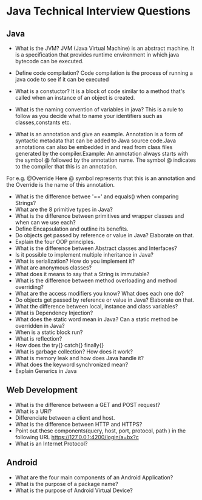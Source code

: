 # Java Technical Interview Questions
## Java
* What is the JVM?
JVM (Java Virtual Machine) is an abstract machine. It is a specification that provides runtime environment in which java bytecode can be executed.
* Define code compilation?
Code compilation is the process of running a java code to see if it can be executed
* What is a constuctor?
It is a block of code similar to a method that's called when an instance of an object is created. 

* What is the naming convention of variables in java?
This is a rule to follow as you decide what to name your identifiers  such as  classes,constants etc.

* What is an annotation and give an example.
Annotation is a form of syntactic metadata that can be added to Java source code.Java annotations can also be embedded in and read from class files generated by the compiler.Example:
An annotation always starts with the symbol @ followed by the annotation name. The symbol @ indicates to the compiler that this is an annotation.

For e.g. @Override
Here @ symbol represents that this is an annotation and the Override is the name of this annotation.

* What is the difference betwee '==' and equals() when comparing Strings?
* What are the 8 primitive types in Java?
* What is the difference between primitives and wrapper classes and when can we use each?
* Define Encapsulation and outline its benefits.
* Do objects get passed by reference or value in Java? Elaborate on that.
* Explain the four OOP principles.
* What is the difference between Abstract classes and Interfaces?
* Is it possible to implement multiple inheritance in Java?
* What is serialization? How do you implement it?
* What are anonymous classes?
* What does it means to say that a String is immutable?
* What is the difference between method overloading and method overriding?
* What are the access modifiers you know? What does each one do?
* Do objects get passed by reference or value in Java? Elaborate on that.
* What the difference between local, instance and class variables?
* What is Dependency Injection?
* What does the static word mean in Java? Can a static method be overridden in Java?
* When is a static block run?
* What is reflection?
* How does the try{} catch{} finally{}
* What is garbage collection? How does it work?
* What is memory leak and how does Java handle it?
* What does the keyword synchronized mean?
* Explain Generics in Java


## Web Development
* What is the difference between a GET and POST request?
* What is a URI?
* Differenciate between a client and host.
* What is the difference between HTTP and HTTPS?
* Point out these components(query, host, port, protocol, path ) in the following URL https://127.0.0.1:4200/login/a=bx?c
* What is an Internet Protocol?
## Android
* What are the four main components of an Android Application?
* What is the purpose of a package name?
* What is the purpose of Android Virtual Device?
